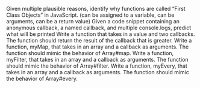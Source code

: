 Given multiple plausible reasons, identify why functions are called “First Class Objects” in JavaScript. (can be assigned to a variable, can be arguments, can be a return value)
Given a code snippet containing an anonymous callback, a named callback, and multiple console.logs, predict what will be printed
Write a function that takes in a value and two callbacks. The function should return the result of the callback that is greater.
Write a function, myMap, that takes in an array and a callback as arguments. The function should mimic the behavior of Array#map.
Write a function, myFilter, that takes in an array and a callback as arguments. The function should mimic the behavior of Array#filter.
Write a function, myEvery, that takes in an array and a callback as arguments. The function should mimic the behavior of Array#every.